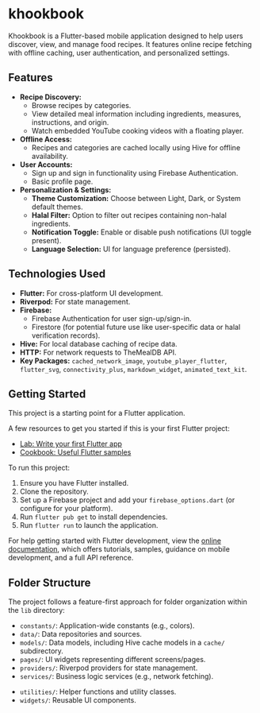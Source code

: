# khookbook

Khookbook is a Flutter-based mobile application designed to help users discover, view, and manage food recipes. It features online recipe fetching with offline caching, user authentication, and personalized settings.

## Features

- **Recipe Discovery:**
  - Browse recipes by categories.
  - View detailed meal information including ingredients, measures, instructions, and origin.
  - Watch embedded YouTube cooking videos with a floating player.
- **Offline Access:**
  - Recipes and categories are cached locally using Hive for offline availability.
- **User Accounts:**
  - Sign up and sign in functionality using Firebase Authentication.
  - Basic profile page.
- **Personalization & Settings:**
  - **Theme Customization:** Choose between Light, Dark, or System default themes.
  - **Halal Filter:** Option to filter out recipes containing non-halal ingredients.
  - **Notification Toggle:** Enable or disable push notifications (UI toggle present).
  - **Language Selection:** UI for language preference (persisted).

## Technologies Used

- **Flutter:** For cross-platform UI development.
- **Riverpod:** For state management.
- **Firebase:**
  - Firebase Authentication for user sign-up/sign-in.
  - Firestore (for potential future use like user-specific data or halal verification records).
- **Hive:** For local database caching of recipe data.
- **HTTP:** For network requests to TheMealDB API.
- **Key Packages:** `cached_network_image`, `youtube_player_flutter`, `flutter_svg`, `connectivity_plus`, `markdown_widget`, `animated_text_kit`.


## Getting Started

This project is a starting point for a Flutter application.

A few resources to get you started if this is your first Flutter project:

- [Lab: Write your first Flutter app](https://docs.flutter.dev/get-started/codelab)
- [Cookbook: Useful Flutter samples](https://docs.flutter.dev/cookbook)

To run this project:
1. Ensure you have Flutter installed.
2. Clone the repository.
3. Set up a Firebase project and add your `firebase_options.dart` (or configure for your platform).
4. Run `flutter pub get` to install dependencies.
5. Run `flutter run` to launch the application.

For help getting started with Flutter development, view the
[online documentation](https://docs.flutter.dev/), which offers tutorials,
samples, guidance on mobile development, and a full API reference.

## Folder Structure

The project follows a feature-first approach for folder organization within the `lib` directory:

- `constants/`: Application-wide constants (e.g., colors).
- `data/`: Data repositories and sources.
- `models/`: Data models, including Hive cache models in a `cache/` subdirectory.
- `pages/`: UI widgets representing different screens/pages.
- `providers/`: Riverpod providers for state management.
- `services/`: Business logic services (e.g., network fetching).
<!-- - `theme/`: Application theming. -->
- `utilities/`: Helper functions and utility classes.
- `widgets/`: Reusable UI components.
